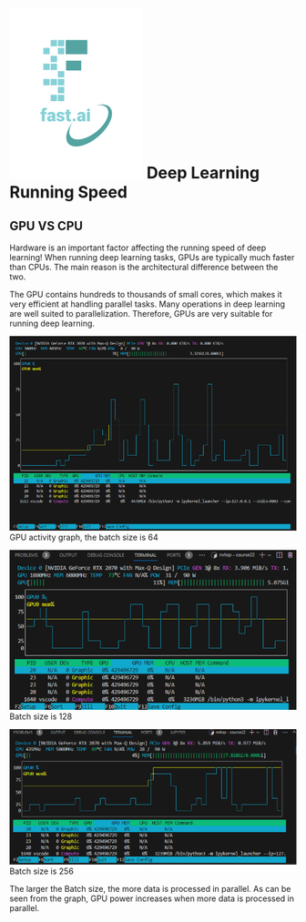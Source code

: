 ![Alt text](https://github.com/Simon011008/Simon011008.github.io/blob/master/images/logo.png)
Deep Learning Running Speed
====
GPU VS CPU
------
Hardware is an important factor affecting the running speed of deep learning!
When running deep learning tasks, GPUs are typically much faster than CPUs. The main reason is the architectural difference between the two.

The GPU contains hundreds to thousands of small cores, which makes it very efficient at handling parallel tasks. Many operations in deep learning are well suited to parallelization. Therefore, GPUs are very suitable for running deep learning.

![Alt text](https://github.com/Simon011008/Simon011008.github.io/blob/master/images/DP1.png)
GPU activity graph, the batch size is 64

![Alt text](https://github.com/Simon011008/Simon011008.github.io/blob/master/images/75%.png)
Batch size is 128

![Alt text](https://github.com/Simon011008/Simon011008.github.io/blob/master/images/256.png)
Batch size is 256

The larger the Batch size, the more data is processed in parallel.
As can be seen from the graph, GPU power increases when more data is processed in parallel.
